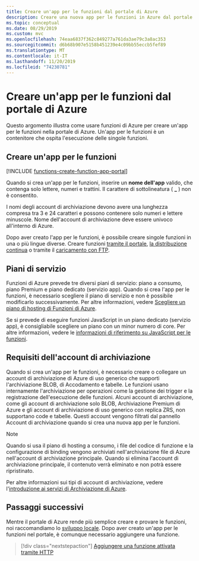 ```yaml
---
title: Creare un'app per le funzioni dal portale di Azure
description: Creare una nuova app per le funzioni in Azure dal portale.
ms.topic: conceptual
ms.date: 08/29/2019
ms.custom: mvc
ms.openlocfilehash: 74eaa6837f362c849277a761da3ae79c3a8ac353
ms.sourcegitcommit: d6b68b907e5158b451239e4c09bb55eccb5fef89
ms.translationtype: MT
ms.contentlocale: it-IT
ms.lasthandoff: 11/20/2019
ms.locfileid: "74230781"
---
```

# <a name="create-a-function-app-from-the-azure-portal"></a>Creare un'app per le funzioni dal portale di Azure

Questo argomento illustra come usare funzioni di Azure per creare un'app per le funzioni nella portale di Azure. Un'app per le funzioni è un contenitore che ospita l'esecuzione delle singole funzioni. 

## <a name="create-a-function-app"></a>Creare un'app per le funzioni

[!INCLUDE [functions-create-function-app-portal](../../includes/functions-create-function-app-portal.md)]

Quando si crea un'app per le funzioni, inserire un **nome dell'app** valido, che contenga solo lettere, numeri e trattini. Il carattere di sottolineatura ( **_** ) non è consentito.

I nomi degli account di archiviazione devono avere una lunghezza compresa tra 3 e 24 caratteri e possono contenere solo numeri e lettere minuscole. Nome dell'account di archiviazione deve essere univoco all'interno di Azure. 

Dopo aver creato l'app per le funzioni, è possibile creare singole funzioni in una o più lingue diverse. Creare funzioni [tramite il portale](functions-create-first-azure-function.md#create-function), [la distribuzione continua](functions-continuous-deployment.md) o tramite il [caricamento con FTP](https://github.com/projectkudu/kudu/wiki/Accessing-files-via-ftp).

## <a name="service-plans"></a>Piani di servizio

Funzioni di Azure prevede tre diversi piani di servizio: piano a consumo, piano Premium e piano dedicato (servizio app). Quando si crea l'app per le funzioni, è necessario scegliere il piano di servizio e non è possibile modificarlo successivamente. Per altre informazioni, vedere [Scegliere un piano di hosting di Funzioni di Azure](functions-scale.md).

Se si prevede di eseguire funzioni JavaScript in un piano dedicato (servizio app), è consigliabile scegliere un piano con un minor numero di core. Per altre informazioni, vedere le [informazioni di riferimento su JavaScript per le funzioni](functions-reference-node.md#choose-single-vcpu-app-service-plans).

<a name="storage-account-requirements"></a>

## <a name="storage-account-requirements"></a>Requisiti dell'account di archiviazione

Quando si crea un'app per le funzioni, è necessario creare o collegare un account di archiviazione di Azure di uso generico che supporti l'archiviazione BLOB, di Accodamento e tabelle. Le funzioni usano internamente l'archiviazione per operazioni come la gestione dei trigger e la registrazione dell'esecuzione delle funzioni. Alcuni account di archiviazione, come gli account di archiviazione solo BLOB, Archiviazione Premium di Azure e gli account di archiviazione di uso generico con replica ZRS, non supportano code e tabelle. Questi account vengono filtrati dal pannello Account di archiviazione quando si crea una nuova app per le funzioni.

>[!NOTE]
>Quando si usa il piano di hosting a consumo, i file del codice di funzione e la configurazione di binding vengono archiviati nell'archiviazione file di Azure nell'account di archiviazione principale. Quando si elimina l'account di archiviazione principale, il contenuto verrà eliminato e non potrà essere ripristinato.

Per altre informazioni sui tipi di account di archiviazione, vedere l'[introduzione ai servizi di Archiviazione di Azure](../storage/common/storage-introduction.md#azure-storage-services). 

## <a name="next-steps"></a>Passaggi successivi

Mentre il portale di Azure rende più semplice creare e provare le funzioni, noi raccomandiamo lo [sviluppo locale](functions-develop-local.md). Dopo aver creato un'app per le funzioni nel portale, è comunque necessario aggiungere una funzione. 

> [!div class="nextstepaction"]
> [Aggiungere una funzione attivata tramite HTTP](functions-create-first-azure-function.md#create-function)
